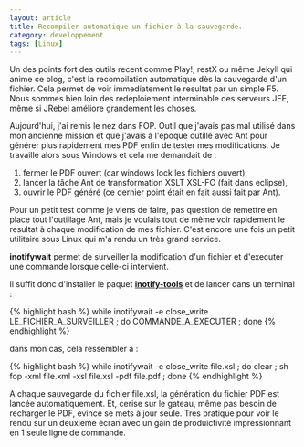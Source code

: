 ```yaml
---
layout: article
title: Recompiler automatique un fichier à la sauvegarde.
category: developpement
tags: [Linux]
---
```



Un des points fort des outils recent comme Play!, restX ou même Jekyll qui anime ce blog, c'est la recompilation 
automatique dès la sauvegarde d'un fichier. Cela permet de voir immediatement le resultat par un simple F5. Nous
sommes bien loin des redeploiement interminable des serveurs JEE, même si JRebel améliore grandement les choses.

Aujourd'hui, j'ai remis le nez dans FOP. Outil que j'avais pas mal utilisé dans mon ancienne mission et que j'avais
à l'époque outillé avec Ant pour générer plus rapidement mes PDF enfin de tester mes modifications. Je travaillé alors
sous Windows et cela me demandait de :

1. fermer le PDF ouvert (car windows lock les fichiers ouvert),
2. lancer la tâche Ant de transformation XSLT XSL-FO (fait dans eclipse),
3. ouvrir le PDF généré (ce dernier point était en fait aussi fait par Ant).

Pour un petit test comme je viens de faire, pas question de remettre en place tout l'outillage Ant, mais je voulais
tout de même voir rapidement le resultat à chaque modification de mes fichier. C'est encore une fois un petit 
utilitaire sous Linux qui m'a rendu un très grand service.

**inotifywait** permet de surveiller la modification d'un fichier et d'executer une commande lorsque celle-ci intervient.

Il suffit donc d'installer le paquet **[inotify-tools](https://github.com/rvoicilas/inotify-tools)** et de lancer dans 
un terminal :

{% highlight bash %}
while inotifywait -e close_write LE_FICHIER_A_SURVEILLER ; do 
    COMMANDE_A_EXECUTER ; 
done
{% endhighlight %}

dans mon cas, cela ressembler à :

{% highlight bash %}
while inotifywait -e close_write file.xsl ; do 
    clear ; sh fop -xml file.xml -xsl file.xsl -pdf file.pdf ; 
done
{% endhighlight %}

A chaque sauvegarde du fichier file.xsl, la génération du fichier PDF est lancée automatiquement. Et, cerise sur le
gateau, même pas besoin de recharger le PDF, evince se mets à jour seule. Très pratique pour voir le rendu sur un
deuxieme écran avec un gain de produictivité impressionnant en 1 seule ligne de commande.
